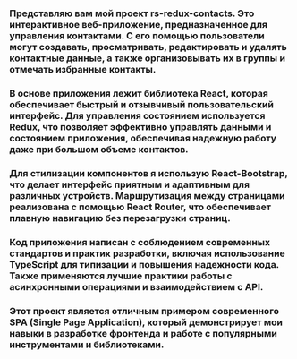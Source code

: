 ### Представляю вам мой проект rs-redux-contacts. Это интерактивное веб-приложение, предназначенное для управления контактами. С его помощью пользователи могут создавать, просматривать, редактировать и удалять контактные данные, а также организовывать их в группы и отмечать избранные контакты.

### В основе приложения лежит библиотека React, которая обеспечивает быстрый и отзывчивый пользовательский интерфейс. Для управления состоянием используется Redux, что позволяет эффективно управлять данными и состоянием приложения, обеспечивая надежную работу даже при большом объеме контактов.

### Для стилизации компонентов я использую React-Bootstrap, что делает интерфейс приятным и адаптивным для различных устройств. Маршрутизация между страницами реализована с помощью React Router, что обеспечивает плавную навигацию без перезагрузки страниц.

### Код приложения написан с соблюдением современных стандартов и практик разработки, включая использование TypeScript для типизации и повышения надежности кода. Также применяются лучшие практики работы с асинхронными операциями и взаимодействием с API.

### Этот проект является отличным примером современного SPA (Single Page Application), который демонстрирует мои навыки в разработке фронтенда и работе с популярными инструментами и библиотеками.
